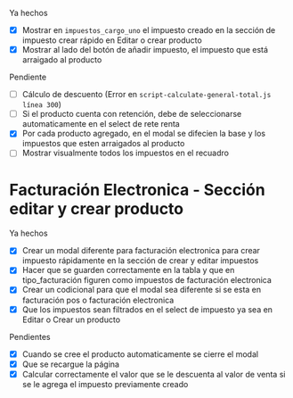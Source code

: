 Ya hechos
- [x] Mostrar en `impuestos_cargo_uno` el impuesto creado en la sección de impuesto crear rápido en Editar o crear producto
- [x] Mostrar al lado del botón de añadir impuesto, el impuesto que está arraigado al producto

Pendiente
- [ ] Cálculo de descuento (Error en `script-calculate-general-total.js línea 300`)
- [ ] Si el producto cuenta con retención, debe de seleccionarse automaticamente en el select de rete renta
- [x] Por cada producto agregado, en el modal se difecien la base y los impuestos que esten arraigados al producto
- [ ] Mostrar visualmente todos los impuestos en el recuadro

# Facturación Electronica - Sección editar y crear producto
Ya hechos
- [x] Crear un modal diferente para facturación electronica para crear impuesto rápidamente en la sección de crear y editar impuestos
- [x] Hacer que se guarden correctamente en la tabla y que en tipo_facturación figuren como impuestos de facturación electronica
- [x] Crear un codicional para que el modal sea diferente si se esta en facturación pos o facturación electronica
- [x] Que los impuestos sean filtrados en el select de impuesto ya sea en Editar o Crear un producto

Pendientes
- [x] Cuando se cree el producto automaticamente se cierre el modal
- [x] Que se recargue la página
- [x] Calcular correctamente el valor que se le descuenta al valor de venta si se le agrega el impuesto previamente creado
